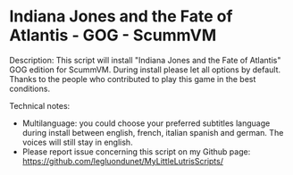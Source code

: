 # Indiana Jones and the Fate of Atlantis - GOG - ScummVM

Description:
This script will install "Indiana Jones and the Fate of Atlantis" GOG edition for ScummVM.
During install please let all options by default.
Thanks to the people who contributed to play this game in the best conditions.

Technical notes:
- Multilanguage: you could choose your preferred subtitles language during install between english, french, italian spanish and german. The voices will still stay in english.
- Please report issue concerning this script on my Github page:
https://github.com/legluondunet/MyLittleLutrisScripts/
